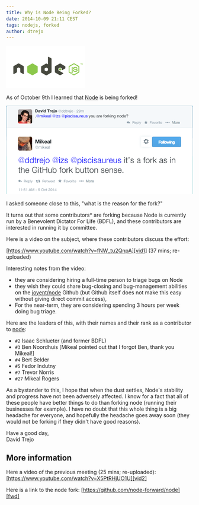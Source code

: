 ```yaml
---
title: Why is Node Being Forked?
date: 2014-10-09 21:11 CEST
tags: nodejs, forked
author: dtrejo
---
```


![node logo](/images/new-nodejs-logo.png)

As of October 9th I learned that [Node][node] is being forked!

[![Why is node being forked? tweet](/images/why-is-node-being-forked-tweet1.png)][confirmation-tweet]

I asked someone close to this, "what is the reason for the fork?"

It turns out that some contributors* are forking because Node is currently run
by a Benevolent Dictator For Life (BDFL), and these contributors are interested
in running it by committee.

Here is a video on the subject, where these contributors discuss the
effort:

[https://www.youtube.com/watch?v=fNW_tu2QnpA][vid1] (37 mins; re-uploaded)

Interesting notes from the video:

- they are considering hiring a full-time person to triage bugs on Node
- they wish they could share bug-closing and bug-management abilities on the
[joyent/node][node] Github (but Github itself does not make this easy without giving direct commit access),
- For the near-term, they are considering spending 3 hours per week doing bug
triage.

Here are the leaders of this, with their names and their rank as a contributor
to [node][node]:

- `#2` Isaac Schlueter (and former BDFL)
- `#3` Ben Noordhuis [Mikeal pointed out that I forgot Ben, thank you Mikeal!]
- `#4` Bert Belder
- `#5` Fedor Indutny
- `#7` Trevor Norris
- `#27` Mikeal Rogers

As a bystander to this, I hope that when the dust settles, Node's stability and
progress have not been adversely affected. I know for a fact that all of these
people have better things to do than forking node (running their businesses for
example). I have no doubt that this whole thing is a big headache for everyone,
and hopefully the headache goes away soon (they would not be forking if they
didn't have good reasons).

Have a good day,<br>
David Trejo

## More information

Here a video of the previous meeting (25 mins; re-uploaded):
[https://www.youtube.com/watch?v=X5PtRHjUO1U][vid2]

Here is a link to the node fork: [https://github.com/node-forward/node][fwd]

[node]:http://github.com/joyent/node
[confirmation-tweet]:https://twitter.com/mikeal/status/520285400279965698
[fwd]:https://github.com/node-forward/node
<!-- [vid1]:https://www.youtube.com/watch?v=fNW_tu2QnpA -->
[vid1]:https://cloudup.com/cMfev4cebay
<!-- [vid2]:https://www.youtube.com/watch?v=X5PtRHjUO1U -->
[vid2]:https://cloudup.com/cMfev4cebay
